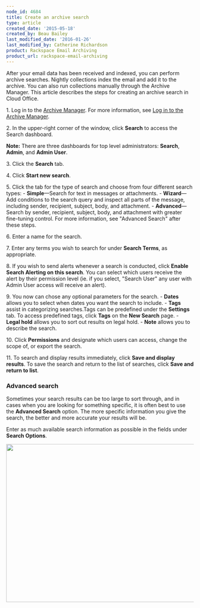 ```yaml
---
node_id: 4684
title: Create an archive search
type: article
created_date: '2015-05-18'
created_by: Beau Bailey
last_modified_date: '2016-01-26'
last_modified_by: Catherine Richardson
product: Rackspace Email Archiving
product_url: rackspace-email-archiving
---
```


After your email data has been received and indexed, you can perform
archive searches. Nightly collections index the email and add it to the
archive. You can also run collections manually through the Archive
Manager. This article describes the steps for creating an archive search
in Cloud Office.

1\. Log in to the [Archive
    Manager](https://cp.rackspace.com/Login.aspx?ReturnUrl=%2f).
    For more information, see [Log in to the Archive
    Manager](/how-to/log-in-to-the-archive-manager).

2\. In the upper-right corner of the window, click **Search** to access
    the Search dashboard.

**Note:** There are three dashboards for top level administrators: **Search**, **Admin**, and **Admin User**.

3\. Click the **Search** tab.

4\. Click **Start new search**.

5\. Click the tab for the type of search and choose from four different
    search types:
    -   **Simple**&mdash;Search for text in messages or attachments.
    -   **Wizard**&mdash;Add conditions to the search query and inspect all
        parts of the message, including sender, recipient, subject,
        body, and attachment.
    -   **Advanced**&mdash;Search by sender, recipient, subject, body, and
        attachment with greater fine-tuning control. For more
        information, see "Advanced Search" after these
        steps.

6\. Enter a name for the search.

7\. Enter any terms you wish to search for under **Search Terms**, as
    appropriate.

8\. If you wish to send alerts whenever a search is conducted, click
    **Enable Search Alerting on this search**. You can select which
    users receive the alert by their permission level (ie. if you
    select, "Search User" any user with Admin User access will receive
    an alert).

9\. You now can chose any optional parameters for the search.
    -   **Dates** allows you to select when dates you want the search to
        include.
    -   **Tags** assist in categorizing searches.Tags can be predefined
        under the **Settings** tab. To access predefined tags, click
        **Tags** on the **New Search** page.
    -   **Legal hold** allows you to sort out results on legal hold.
    -   **Note** allows you to describe the search.

10\. Click **Permissions** and designate which users can access, change
    the scope of, or export the search.

11\. To search and display results immediately, click **Save and display
    results**. To save the search and return to the list of searches,
    click **Save and return to list**.


### Advanced search ###

Sometimes your search results can be too large to sort through, and in
cases when you are looking for something specific, it is often best to
use the **Advanced Search** option. The more specific information you
give the search, the better and more accurate your results will be.

Enter as much available search information as possible in the fields
under **Search Options**.

<img src="https://8026b2e3760e2433679c-fffceaebb8c6ee053c935e8915a3fbe7.ssl.cf2.rackcdn.com/field/image/searchoptionsadvanced.png" width="615" height="424" />
